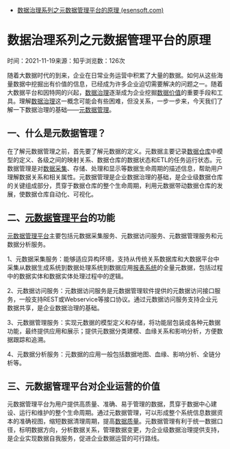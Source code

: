 - [数据治理系列之元数据管理平台的原理 (esensoft.com)](https://www.esensoft.com/industry-news/data-governance-3608.html)

# 数据治理系列之元数据管理平台的原理

时间：2021-11-19来源：知乎浏览数：126次

随着大数据时代的到来，企业在日常业务运营中积累了大量的数据。如何从这些海量数据中挖掘出有价值的信息，已经成为许多企业迫切需要解决的问题之一。随着大数据平台和因特网的兴起，[数据治理](https://www.esensoft.com/)逐渐成为企业挖掘[数据价值](https://www.esensoft.com/products/espowermeta.html)的重要手段和工具。理解[数据治理](https://www.esensoft.com/)这一概念可能会有些困难，但没关系，一步一步来，今天我们了解一下数据治理的基础——[元数据管理](https://www.esensoft.com/products/espowermeta.html)。

## 一、什么是元数据管理？

在了解元数据管理之前，首先要了解元数据的定义。元数据主要记录[数据仓库](https://www.esensoft.com/products/petabase.html)中模型的定义、各级之间的映射关系、数据仓库的数据状态和ETL的任务运行状态。元数据管理是对[数据采集](https://www.esensoft.com/products/ireport.html)、存储、处理和显示等数据生命周期的描述信息，帮助用户理解数据关系和相关属性。元数据管理是企业数据治理的基础，是企业级数据仓库的关键组成部分，贯穿于数据仓库的整个生命周期，利用元数据带动数据仓库的发展，使数据仓库自动化、可视化。

## 二、[元数据管理平台](https://www.esensoft.com/products/espowermeta.html)的功能

[元数据管理平台](https://www.esensoft.com/products/espowermeta.html)主要包括元数据采集服务、元数据访问服务、元数据管理服务和元数据分析服务。

1、元数据采集服务：能够适应异构环境，支持从传统关系数据库和大数据平台中采集从数据生成系统到数据处理系统到数据应用[报表系统](https://www.esensoft.com/products/ireport.html)的全量元数据，包括过程中的数据实体和数据实体处理过程中的逻辑。

2、元数据访问服务：元数据访问服务是元数据管理软件提供的元数据访问接口服务，一般支持REST或Webservice等接口协议。通过元数据访问服务支持企业元数据共享，是企业数据治理的基础。

3、元数据管理服务：实现元数据的模型定义和存储，将功能层包装成各种元数据功能，最终提供应用和展示；提供元数据分类建模、血缘关系和影响分析，方便数据跟踪和追溯。

4、元数据分析服务：元数据的应用一般包括数据地图、血缘、影响分析、全链分析等。

## 三、元数据管理平台对企业运营的价值

元数据管理平台为用户提供高质量、准确、易于管理的数据，贯穿于数据中心建设、运行和维护的整个生命周期。通过元数据管理，可以形成整个系统信息数据资本的准确视图，缩短数据清理周期，提高[数据质量](https://www.esensoft.com/products/esdataclean.html)。元数据管理有利于统一数据口径，标明数据方向，分析数据关系，管理数据变更，为企业级数据治理提供支持，是企业实现数据自我服务，促进企业数据运营的可行路线。